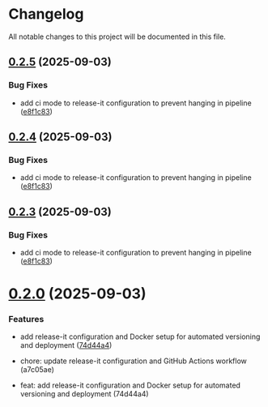 # Changelog

All notable changes to this project will be documented in this file.



## [0.2.5](https://github.com/tmastalirsch-tlv/devops-project-azure/compare/v0.2.2...v0.2.5) (2025-09-03)


### Bug Fixes

* add ci mode to release-it configuration to prevent hanging in pipeline ([e8f1c83](https://github.com/tmastalirsch-tlv/devops-project-azure/commit/e8f1c8392d81288c6176e2708182d162c50e3603))

## [0.2.4](https://github.com/tmastalirsch-tlv/devops-project-azure/compare/v0.2.2...v0.2.4) (2025-09-03)


### Bug Fixes

* add ci mode to release-it configuration to prevent hanging in pipeline ([e8f1c83](https://github.com/tmastalirsch-tlv/devops-project-azure/commit/e8f1c8392d81288c6176e2708182d162c50e3603))

## [0.2.3](https://github.com/tmastalirsch-tlv/devops-project-azure/compare/v0.2.2...v0.2.3) (2025-09-03)


### Bug Fixes

* add ci mode to release-it configuration to prevent hanging in pipeline ([e8f1c83](https://github.com/tmastalirsch-tlv/devops-project-azure/commit/e8f1c8392d81288c6176e2708182d162c50e3603))

# [0.2.0](https://github.com/tmastalirsch-tlv/devops-project-azure/compare/v0.1.0...v0.2.0) (2025-09-03)


### Features

* add release-it configuration and Docker setup for automated versioning and deployment ([74d44a4](https://github.com/tmastalirsch-tlv/devops-project-azure/commit/74d44a4a364cf14a4ff19409119bce98299c7a81))

* chore: update release-it configuration and GitHub Actions workflow (a7c05ae)
* feat: add release-it configuration and Docker setup for automated versioning and deployment (74d44a4)

<!-- This file will be automatically updated by release-it -->
